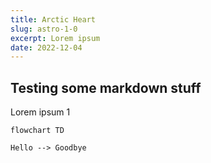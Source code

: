 ```yaml
---
title: Arctic Heart
slug: astro-1-0
excerpt: Lorem ipsum
date: 2022-12-04
---
```


## Testing some markdown stuff
Lorem ipsum 1

```mermaid
flowchart TD

Hello --> Goodbye
```